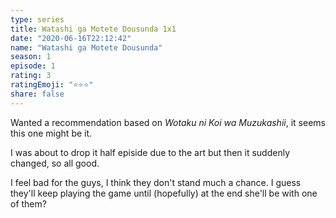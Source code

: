```yaml
---
type: series
title: Watashi ga Motete Dousunda 1x1
date: "2020-06-16T22:12:42"
name: "Watashi ga Motete Dousunda"
season: 1
episode: 1
rating: 3
ratingEmoji: "⭐️⭐️⭐️"
share: false
---
```


Wanted a recommendation based on _Wotaku ni Koi wa Muzukashii_, it seems this one might be it.

I was about to drop it half episide due to the art but then it suddenly changed, so all good.

I feel bad for the guys, I think they don't stand much a chance. I guess they'll keep playing the game until (hopefully) at the end she'll be with one of them?
